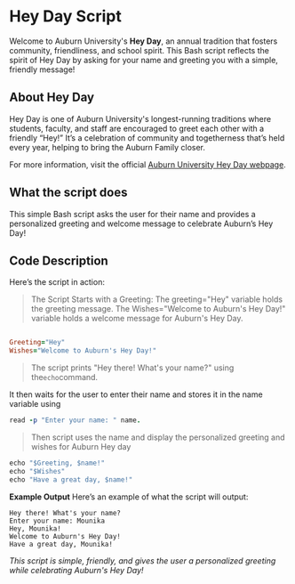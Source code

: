 # Hey Day Script 

Welcome to Auburn University's **Hey Day**, an annual tradition that fosters community, friendliness, and school spirit. This Bash script reflects the spirit of Hey Day by asking for your name and greeting you with a simple, friendly message!

## About Hey Day

Hey Day is one of Auburn University's longest-running traditions where students, faculty, and staff are encouraged to greet each other with a friendly “Hey!” It’s a celebration of community and togetherness that’s held every year, helping to bring the Auburn Family closer.

For more information, visit the official [Auburn University Hey Day webpage](http://sga.auburn.edu/hey-day/).

## What the script does

This simple Bash script asks the user for their name and provides a personalized greeting and welcome message to celebrate Auburn’s Hey Day!

## Code Description

Here’s the script in action:
>The Script Starts with a Greeting:
The greeting="Hey" variable holds the greeting message.
The Wishes="Welcome to Auburn's Hey Day!" variable holds a welcome message for Auburn's Hey Day.
```ruby

Greeting="Hey"
Wishes="Welcome to Auburn's Hey Day!"

```
>The script prints "Hey there! What's your name?" using the``` echo ```command.

It then waits for the user to enter their name and stores it in the name variable using
```ruby 
read -p "Enter your name: " name.
```
> Then script uses the name and display the personalized greeting and  wishes for Auburn Hey day
```ruby
echo "$Greeting, $name!"
echo "$Wishes"
echo "Have a great day, $name!"
```
**Example Output**
Here’s an example of what the script will output:
```
Hey there! What's your name?
Enter your name: Mounika
Hey, Mounika!
Welcome to Auburn's Hey Day!
Have a great day, Mounika!
```
*This script is simple, friendly, and gives the user a personalized greeting while celebrating Auburn's Hey Day!*


